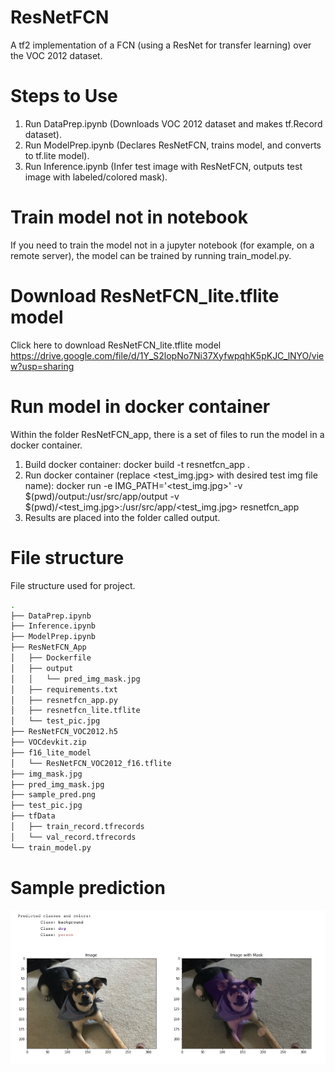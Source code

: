 # ResNetFCN
A tf2 implementation of a FCN (using a ResNet for transfer learning) over the VOC 2012 dataset.

# Steps to Use
1. Run DataPrep.ipynb (Downloads VOC 2012 dataset and makes tf.Record dataset).
2. Run ModelPrep.ipynb (Declares ResNetFCN, trains model, and converts to tf.lite model).
3. Run Inference.ipynb (Infer test image with ResNetFCN, outputs test image with labeled/colored mask).

# Train model not in notebook
If you need to train the model not in a jupyter notebook (for example, on a remote server),
the model can be trained by running train_model.py.

# Download ResNetFCN_lite.tflite model
Click here to download ResNetFCN_lite.tflite model https://drive.google.com/file/d/1Y_S2lopNo7Ni37XyfwpqhK5pKJC_lNYO/view?usp=sharing

# Run model in docker container 
Within the folder ResNetFCN_app, there is a set of files to run the model in a docker container.
1. Build docker container: docker build -t resnetfcn_app .
2. Run docker container (replace <test_img.jpg> with desired test img file name): docker run -e IMG_PATH='<test_img.jpg>' -v $(pwd)/output:/usr/src/app/output -v $(pwd)/<test_img.jpg>:/usr/src/app/<test_img.jpg> resnetfcn_app
3. Results are placed into the folder called output. 

# File structure
File structure used for project.
``` bash
.
├── DataPrep.ipynb
├── Inference.ipynb
├── ModelPrep.ipynb
├── ResNetFCN_App
│   ├── Dockerfile
│   ├── output
│   │   └── pred_img_mask.jpg
│   ├── requirements.txt
│   ├── resnetfcn_app.py
│   ├── resnetfcn_lite.tflite
│   └── test_pic.jpg
├── ResNetFCN_VOC2012.h5
├── VOCdevkit.zip
├── f16_lite_model
│   └── ResNetFCN_VOC2012_f16.tflite
├── img_mask.jpg
├── pred_img_mask.jpg
├── sample_pred.png
├── test_pic.jpg
├── tfData
│   ├── train_record.tfrecords
│   └── val_record.tfrecords
└── train_model.py
```

# Sample prediction
![alt text](sample_pred.png)
